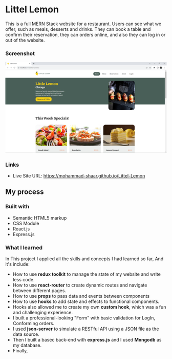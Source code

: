 # Littel Lemon

This is a full MERN Stack website for a restaurant. Users can see what we offer, such as meals, desserts and drinks. They can book a table and confirm their reservation, they can orders online, and also they can log in or out of the website.

### Screenshot

![](./src/assets/Screenshot.png)

### Links

- Live Site URL: https://mohammad-shaar.github.io/Littel-Lemon

## My process

### Built with

- Semantic HTML5 markup
- CSS Module
- React.js
- Express.js

### What I learned

In This project I applied all the skills and concepts I had learned so far, And it's include:

- How to use **redux toolkit** to manage the state of my website and write less code.
- How to use **react-router** to create dynamic routes and navigate between different pages.
- How to use **props** to pass data and events between components
- How to use **hooks** to add state and effects to functional components.
- Hooks also allowed me to create my own **custom hook**, which was a fun and challenging experience.
- I built a professional-looking "Form" with basic validation for LogIn, Conforming orders.
- I used **json-server** to simulate a RESTful API using a JSON file as the data source.
- Then I built a basec back-end with **express.js** and I used **Mongodb** as my database.
- Finally,

